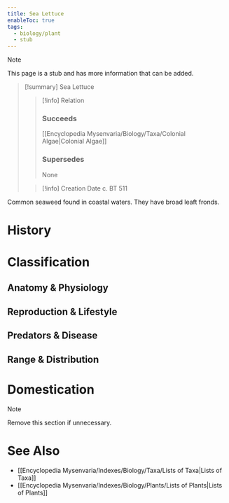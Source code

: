 ```yaml
---
title: Sea Lettuce
enableToc: true
tags:
  - biology/plant
  - stub
---
```


> [!note]
> This page is a stub and has more information that can be added.

> [!summary] Sea Lettuce
> > [!info] Relation
> > ### Succeeds
> > [[Encyclopedia Mysenvaria/Biology/Taxa/Colonial Algae|Colonial Algae]]
> > ### Supersedes
> > None
>
> > [!info] Creation Date
> > c. BT 511

Common seaweed found in coastal waters. They have broad leaft fronds.
# History

# Classification
## Anatomy & Physiology

## Reproduction & Lifestyle

## Predators & Disease

## Range & Distribution

# Domestication

> [!note]
> Remove this section if unnecessary.
# See Also
- [[Encyclopedia Mysenvaria/Indexes/Biology/Taxa/Lists of Taxa|Lists of Taxa]]
- [[Encyclopedia Mysenvaria/Indexes/Biology/Plants/Lists of Plants|Lists of Plants]]
